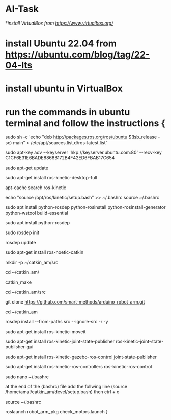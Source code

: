 # AI-Task
 **install VirtualBox from https://www.virtualbox.org/*

# install Ubuntu 22.04 from https://ubuntu.com/blog/tag/22-04-lts

# install ubuntu in VirtualBox 

# run the commands in ubuntu terminal and follow the instructions {
sudo sh -c 'echo "deb http://packages.ros.org/ros/ubuntu $(lsb_release -sc) main" > /etc/apt/sources.list.d/ros-latest.list'

sudo apt-key adv --keyserver 'hkp://keyserver.ubuntu.com:80' --recv-key C1CF6E31E6BADE8868B172B4F42ED6FBAB17C654

sudo apt-get update

sudo apt-get install ros-kinetic-desktop-full

apt-cache search ros-kinetic

echo "source /opt/ros/kinetic/setup.bash" >> ~/.bashrc
source ~/.bashrc

sudo apt install python-rosdep python-rosinstall python-rosinstall-generator python-wstool build-essential

sudo apt install python-rosdep

sudo rosdep init

rosdep update

sudo apt-get install ros-noetic-catkin

mkdir -p ~/catkin_am/src

cd ~/catkin_am/

catkin_make

cd ~/catkin_am/src

git clone https://github.com/smart-methods/arduino_robot_arm.git 

cd ~/catkin_am

rosdep install --from-paths src --ignore-src -r -y

sudo apt-get install ros-kinetic-moveit

sudo apt-get install ros-kinetic-joint-state-publisher ros-kinetic-joint-state-publisher-gui

sudo apt-get install ros-kinetic-gazebo-ros-control joint-state-publisher

sudo apt-get install ros-kinetic-ros-controllers ros-kinetic-ros-control

sudo nano ~/.bashrc

at the end of the (bashrc) file add the follwing line
(source /home/amal/catkin_am/devel/setup.bash)
then 
ctrl + o

source ~/.bashrc

roslaunch robot_arm_pkg check_motors.launch }
